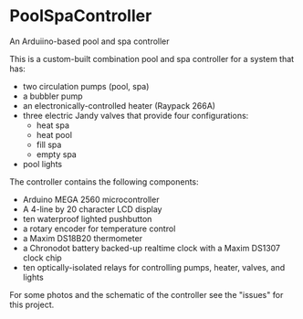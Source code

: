 PoolSpaController
=================

An Arduiino-based pool and spa controller

This is a custom-built combination pool and spa controller for a system that has:
 - two circulation pumps (pool, spa)
 - a bubbler pump
 - an electronically-controlled heater (Raypack 266A)
 - three electric Jandy valves that provide four configurations:
    - heat spa
    - heat pool
    - fill spa
    - empty spa
 - pool lights

The controller contains the following components:
 - Arduino MEGA 2560 microcontroller
 - A 4-line by 20 character LCD display
 - ten waterproof lighted pushbutton
 - a rotary encoder for temperature control
 - a Maxim DS18B20 thermometer
 - a Chronodot battery backed-up realtime clock with a Maxim DS1307 clock chip
 - ten optically-isolated relays for controlling pumps, heater, valves, and lights

For some photos and the schematic of the controller see the "issues" for this project.
